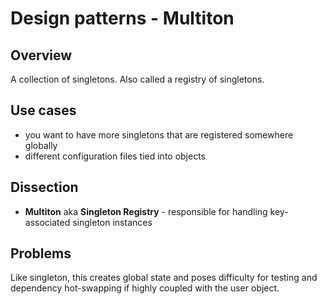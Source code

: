 # Design patterns - Multiton

## Overview

A collection of singletons. Also called a registry of singletons.

## Use cases

- you want to have more singletons that are registered somewhere globally
- different configuration files tied into objects

## Dissection

- **Multiton** aka **Singleton Registry** - responsible for handling
  key-associated singleton instances

## Problems

Like singleton, this creates global state and poses difficulty for testing and
dependency hot-swapping if highly coupled with the user object.
